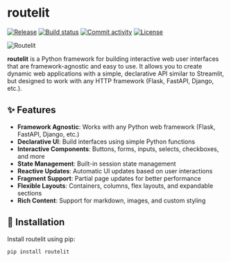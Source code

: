 # routelit

[![Release](https://img.shields.io/github/v/release/routelit/routelit)](https://img.shields.io/github/v/release/routelit/routelit)
[![Build status](https://img.shields.io/github/actions/workflow/status/routelit/routelit/main.yml?branch=main)](https://github.com/routelit/routelit/actions/workflows/main.yml?query=branch%3Amain)
[![Commit activity](https://img.shields.io/github/commit-activity/m/routelit/routelit)](https://img.shields.io/github/commit-activity/m/routelit/routelit)
[![License](https://img.shields.io/github/license/routelit/routelit)](https://img.shields.io/github/license/routelit/routelit)

![Routelit](https://wsrv.nl/?url=res.cloudinary.com/rolangom/image/upload/v1747976918/routelit/routelit_c2otsv.png&w=200&h=200)

**routelit** is a Python framework for building interactive web user interfaces that are framework-agnostic and easy to use. It allows you to create dynamic web applications with a simple, declarative API similar to Streamlit, but designed to work with any HTTP framework (Flask, FastAPI, Django, etc.).

## ✨ Features

- **Framework Agnostic**: Works with any Python web framework (Flask, FastAPI, Django, etc.)
- **Declarative UI**: Build interfaces using simple Python functions
- **Interactive Components**: Buttons, forms, inputs, selects, checkboxes, and more
- **State Management**: Built-in session state management
- **Reactive Updates**: Automatic UI updates based on user interactions
- **Fragment Support**: Partial page updates for better performance
- **Flexible Layouts**: Containers, columns, flex layouts, and expandable sections
- **Rich Content**: Support for markdown, images, and custom styling

## 🚀 Installation

Install routelit using pip:

```bash
pip install routelit
```
